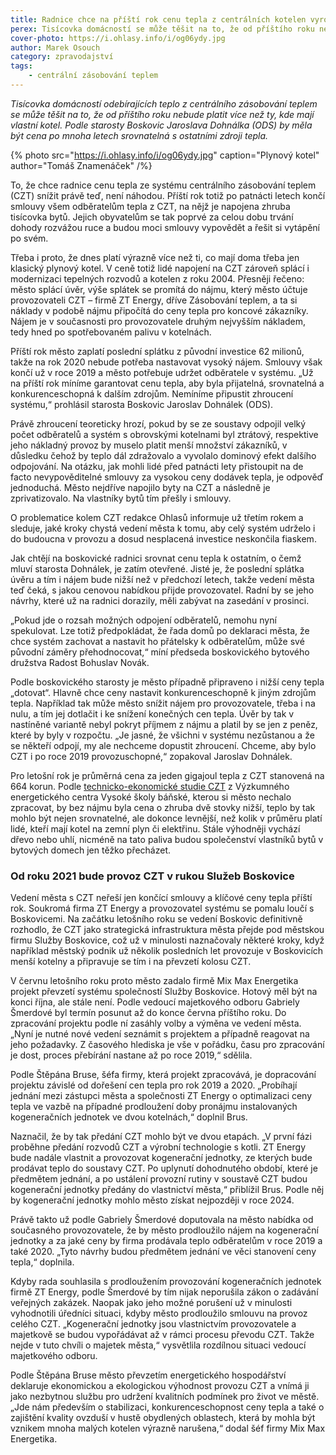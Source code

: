 ```yaml
---
title: Radnice chce na příští rok cenu tepla z centrálních kotelen vyrovnat s jinými zdroji
perex: Tisícovka domácností se může těšit na to, že od příštího roku nebude platit více než ty, kde mají vlastní kotel.
cover-photo: https://i.ohlasy.info/i/og06ydy.jpg
author: Marek Osouch
category: zpravodajství
tags:
    - centrální zásobování teplem
---
```


*Tisícovka domácností odebírajících teplo z centrálního zásobování teplem se může těšit na to, že od příštího roku nebude platit více než ty, kde mají vlastní kotel. Podle starosty Boskovic Jaroslava Dohnálka (ODS) by měla být cena po mnoha letech srovnatelná s ostatními zdroji tepla.*

{% photo src="https://i.ohlasy.info/i/og06ydy.jpg" caption="Plynový kotel" author="Tomáš Znamenáček" /%}

To, že chce radnice cenu tepla ze systému centrálního zásobování teplem (CZT) snížit právě teď, není náhodou. Příští rok totiž po patnácti letech končí smlouvy všem odběratelům tepla z CZT, na nějž je napojena zhruba tisícovka bytů. Jejich obyvatelům se tak poprvé za celou dobu trvání dohody rozvážou ruce a budou moci smlouvy vypovědět a řešit si vytápění po svém.

Třeba i proto, že dnes platí výrazně více než ti, co mají doma třeba jen klasický plynový kotel. V ceně totiž lidé napojení na CZT zároveň splácí i modernizaci tepelných rozvodů a kotelen z roku 2004. Přesněji řečeno: město splácí úvěr, výše splátek se promítá do nájmu, který město účtuje provozovateli CZT – firmě ZT Energy, dříve Zásobování teplem, a ta si náklady v podobě nájmu připočítá do ceny tepla pro koncové zákazníky. Nájem je v současnosti pro provozovatele druhým nejvyšším nákladem, tedy hned po spotřebovaném palivu v kotelnách.

Příští rok město zaplatí poslední splátku z původní investice 62 milionů, takže na rok 2020 nebude potřeba nastavovat vysoký nájem. Smlouvy však končí už v roce 2019 a město potřebuje udržet odběratele v systému. „Už na příští rok míníme garantovat cenu tepla, aby byla přijatelná, srovnatelná a konkurenceschopná k dalším zdrojům. Nemíníme připustit zhroucení systému,“ prohlásil starosta Boskovic Jaroslav Dohnálek (ODS).

Právě zhroucení teoreticky hrozí, pokud by se ze soustavy odpojil velký počet odběratelů a systém s obrovskými kotelnami byl ztrátový, respektive jeho nákladný provoz by muselo platit menší množství zákazníků, v důsledku čehož by teplo dál zdražovalo a vyvolalo dominový efekt dalšího odpojování. Na otázku, jak mohli lidé před patnácti lety přistoupit na de facto nevypověditelné smlouvy za vysokou ceny dodávek tepla, je odpověď jednoduchá. Město nejdříve napojilo byty na CZT a následně je zprivatizovalo. Na vlastníky bytů tím přešly i smlouvy.

O problematice kolem CZT redakce Ohlasů informuje už třetím rokem a sleduje, jaké kroky chystá vedení města k tomu, aby celý systém udrželo i do budoucna v provozu a dosud nesplacená investice neskončila fiaskem.

Jak chtějí na boskovické radnici srovnat cenu tepla k ostatním, o čemž mluví starosta Dohnálek, je zatím otevřené. Jisté je, že poslední splátka úvěru a tím i nájem bude nižší než v předchozí letech, takže vedení města teď čeká, s jakou cenovou nabídkou přijde provozovatel. Radní by se jeho návrhy, které už na radnici dorazily, měli zabývat na zasedání v prosinci.

„Pokud jde o rozsah možných odpojení odběratelů, nemohu nyní spekulovat. Lze totiž předpokládat, že řada domů po deklaraci města, že chce systém zachovat a nastavit ho přátelsky k odběratelům, může své původní záměry přehodnocovat,“ míní předseda boskovického bytového družstva Radost Bohuslav Novák.

Podle boskovického starosty je město případně připraveno i nižší ceny tepla „dotovat“. Hlavně chce ceny nastavit konkurenceschopně k jiným zdrojům tepla. Například tak může město snížit nájem pro provozovatele, třeba i na nulu, a tím jej dotlačit i ke snížení konečných cen tepla. Úvěr by tak v nastíněné variantě nebyl pokryt příjmem z nájmu a platil by se jen z peněz, které by byly v rozpočtu. „Je jasné, že všichni v systému nezůstanou a že se někteří odpojí, my ale nechceme dopustit zhroucení. Chceme, aby bylo CZT i po roce 2019 provozuschopné,“ zopakoval Jaroslav Dohnálek.

Pro letošní rok je průměrná cena za jeden gigajoul tepla z CZT stanovená na 664 korun. Podle [technicko-ekonomické studie CZT](http://www.boskovice.cz/assets/File.ashx?id_org=832&id_dokumenty=32554) z Výzkumného energetického centra Vysoké školy báňské, kterou si město nechalo zpracovat, by bez nájmu byla cena o zhruba dvě stovky nižší, teplo by tak mohlo být nejen srovnatelné, ale dokonce levnější, než kolik v průměru platí lidé, kteří mají kotel na zemní plyn či elektřinu. Stále výhodněji vychází dřevo nebo uhlí, nicméně na tato paliva budou společenství vlastníků bytů v bytových domech jen těžko přecházet.

### Od roku 2021 bude provoz CZT v rukou Služeb Boskovice

Vedení města s CZT neřeší jen končící smlouvy a klíčové ceny tepla příští rok. Soukromá firma ZT Energy a provozovatel systému se pomalu loučí s Boskovicemi. Na začátku letošního roku se vedení Boskovic definitivně rozhodlo, že CZT jako strategická infrastruktura města přejde pod městskou firmu Služby Boskovice, což už v minulosti naznačovaly některé kroky, když například městský podnik už několik posledních let provozuje v Boskovicích menší kotelny a připravuje se tím i na převzetí kolosu CZT.

V červnu letošního roku proto město zadalo firmě Mix Max Energetika projekt převzetí systému společností Služby Boskovice. Hotový měl být na konci října, ale stále není. Podle vedoucí majetkového odboru Gabriely Šmerdové byl termín posunut až do konce června příštího roku. Do zpracování projektu podle ní zasáhly volby a výměna ve vedení města. „Nyní je nutné nové vedení seznámit s projektem a případně reagovat na jeho požadavky. Z časového hlediska je vše v pořádku, času pro zpracování je dost, proces přebírání nastane až po roce 2019,“ sdělila.

Podle Štěpána Bruse, šéfa firmy, která projekt zpracovává, je dopracování projektu závislé od dořešení cen tepla pro rok 2019 a 2020. „Probíhají jednání mezi zástupci města a společnosti ZT Energy o optimalizaci ceny tepla ve vazbě na případné prodloužení doby pronájmu instalovaných kogeneračních jednotek ve dvou kotelnách,“ doplnil Brus.

Naznačil, že by tak předání CZT mohlo být ve dvou etapách. „V první fázi proběhne předání rozvodů CZT a výrobní technologie s kotli. ZT Energy bude nadále vlastnit a provozovat kogenerační jednotky, ze kterých bude prodávat teplo do soustavy CZT. Po uplynutí dohodnutého období, které je předmětem jednání, a po ustálení provozní rutiny v soustavě CZT budou kogenerační jednotky předány do vlastnictví města,“ přiblížil Brus. Podle něj by kogenerační jednotky mohlo město získat nejpozději v roce 2024.

Právě takto už podle Gabriely Šmerdové doputovala na město nabídka od současného provozovatele, že by město prodloužilo nájem na kogenerační jednotky a za jaké ceny by firma prodávala teplo odběratelům v roce 2019 a také 2020. „Tyto návrhy budou předmětem jednání ve věci stanovení ceny tepla,“ doplnila.

Kdyby rada souhlasila s prodloužením provozování kogeneračních jednotek firmě ZT Energy, podle Šmerdové by tím nijak neporušila zákon o zadávání veřejných zakázek. Naopak jako jeho možné porušení už v minulosti vyhodnotili úředníci situaci, kdyby město prodloužilo smlouvu na provoz celého CZT. „Kogenerační jednotky jsou vlastnictvím provozovatele a majetkově se budou vypořádávat až v rámci procesu převodu CZT. Takže nejde v tuto chvíli o majetek města,“ vysvětlila rozdílnou situaci vedoucí majetkového odboru.

Podle Štěpána Bruse město převzetím energetického hospodářství deklaruje ekonomickou a ekologickou výhodnost provozu CZT a vnímá ji jako nezbytnou službu pro udržení kvalitních podmínek pro život ve městě. „Jde nám především o stabilizaci, konkurenceschopnost ceny tepla a také o zajištění kvality ovzduší v hustě obydlených oblastech, která by mohla být vznikem mnoha malých kotelen výrazně narušena,“ dodal šéf firmy Mix Max Energetika.
